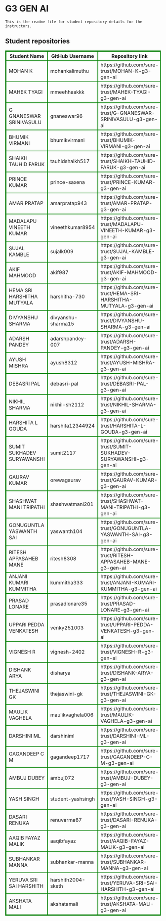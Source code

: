 # G3 GEN AI
    This is the readme file for student repository details for the instructors.
## Student repositories 
<table style="border : 2px solid green; width:100%;">
<tr >
<th style="border : 2px solid green;">Student Name</th>
<th style="border : 2px solid green;">GitHub Username</th>
<th style="border : 2px solid green;">Repository link</th>
</tr>
<tr style="border : 2px solid green;">
<td style="border : 2px solid green;">MOHAN K</td> 

<td style="border : 2px solid green;">mohankalimuthu</td> 

<td style="border : 2px solid green;">https://github.com/sure-trust/MOHAN-K-g3-gen-ai</td> 
</tr>

<tr style="border : 2px solid green;">
<td style="border : 2px solid green;">MAHEK TYAGI</td> 

<td style="border : 2px solid green;">mmeehhaakkk</td> 

<td style="border : 2px solid green;">https://github.com/sure-trust/MAHEK-TYAGI-g3-gen-ai</td> 
</tr>

<tr style="border : 2px solid green;">
<td style="border : 2px solid green;">G GNANESWAR SRINIVASULU</td> 

<td style="border : 2px solid green;">gnaneswar96</td> 

<td style="border : 2px solid green;">https://github.com/sure-trust/G-GNANESWAR-SRINIVASULU-g3-gen-ai</td> 
</tr>

<tr style="border : 2px solid green;">
<td style="border : 2px solid green;">BHUMIK VIRMANI</td> 

<td style="border : 2px solid green;">bhumikvirmani</td> 

<td style="border : 2px solid green;">https://github.com/sure-trust/BHUMIK-VIRMANI-g3-gen-ai</td> 
</tr>

<tr style="border : 2px solid green;">
<td style="border : 2px solid green;">SHAIKH TAUHID FARUK</td> 

<td style="border : 2px solid green;">tauhidshaikh517</td> 

<td style="border : 2px solid green;">https://github.com/sure-trust/SHAIKH-TAUHID-FARUK-g3-gen-ai</td> 
</tr>

<tr style="border : 2px solid green;">
<td style="border : 2px solid green;">PRINCE KUMAR</td> 

<td style="border : 2px solid green;">prince-saxena</td> 

<td style="border : 2px solid green;">https://github.com/sure-trust/PRINCE-KUMAR-g3-gen-ai</td> 
</tr>

<tr style="border : 2px solid green;">
<td style="border : 2px solid green;">AMAR PRATAP</td> 

<td style="border : 2px solid green;">amarpratap943</td> 

<td style="border : 2px solid green;">https://github.com/sure-trust/AMAR-PRATAP-g3-gen-ai</td> 
</tr>

<tr style="border : 2px solid green;">
<td style="border : 2px solid green;">MADALAPU VINEETH KUMAR</td> 

<td style="border : 2px solid green;">vineethkumar8954</td> 

<td style="border : 2px solid green;">https://github.com/sure-trust/MADALAPU-VINEETH-KUMAR-g3-gen-ai</td> 
</tr>

<tr style="border : 2px solid green;">
<td style="border : 2px solid green;">SUJAL KAMBLE</td> 

<td style="border : 2px solid green;">sujalk009</td> 

<td style="border : 2px solid green;">https://github.com/sure-trust/SUJAL-KAMBLE-g3-gen-ai</td> 
</tr>

<tr style="border : 2px solid green;">
<td style="border : 2px solid green;">AKIF MAHMOOD</td> 

<td style="border : 2px solid green;">akif987</td> 

<td style="border : 2px solid green;">https://github.com/sure-trust/AKIF-MAHMOOD-g3-gen-ai</td> 
</tr>

<tr style="border : 2px solid green;">
<td style="border : 2px solid green;">HEMA SRI HARSHITHA MUTYALA</td> 

<td style="border : 2px solid green;">harshitha-730</td> 

<td style="border : 2px solid green;">https://github.com/sure-trust/HEMA-SRI-HARSHITHA-MUTYALA-g3-gen-ai</td> 
</tr>

<tr style="border : 2px solid green;">
<td style="border : 2px solid green;">DIVYANSHU SHARMA</td> 

<td style="border : 2px solid green;">divyanshu-sharma15</td> 

<td style="border : 2px solid green;">https://github.com/sure-trust/DIVYANSHU-SHARMA-g3-gen-ai</td> 
</tr>

<tr style="border : 2px solid green;">
<td style="border : 2px solid green;">ADARSH PANDEY</td> 

<td style="border : 2px solid green;">adarshpandey-007</td> 

<td style="border : 2px solid green;">https://github.com/sure-trust/ADARSH-PANDEY-g3-gen-ai</td> 
</tr>

<tr style="border : 2px solid green;">
<td style="border : 2px solid green;">AYUSH MISHRA</td> 

<td style="border : 2px solid green;">ayush8312</td> 

<td style="border : 2px solid green;">https://github.com/sure-trust/AYUSH-MISHRA-g3-gen-ai</td> 
</tr>

<tr style="border : 2px solid green;">
<td style="border : 2px solid green;">DEBASRI PAL</td> 

<td style="border : 2px solid green;">debasri-pal</td> 

<td style="border : 2px solid green;">https://github.com/sure-trust/DEBASRI-PAL-g3-gen-ai</td> 
</tr>

<tr style="border : 2px solid green;">
<td style="border : 2px solid green;">NIKHIL SHARMA</td> 

<td style="border : 2px solid green;">nikhil-sh2112</td> 

<td style="border : 2px solid green;">https://github.com/sure-trust/NIKHIL-SHARMA-g3-gen-ai</td> 
</tr>

<tr style="border : 2px solid green;">
<td style="border : 2px solid green;">HARSHITA L GOUDA</td> 

<td style="border : 2px solid green;">harshita12344924</td> 

<td style="border : 2px solid green;">https://github.com/sure-trust/HARSHITA-L-GOUDA-g3-gen-ai</td> 
</tr>

<tr style="border : 2px solid green;">
<td style="border : 2px solid green;">SUMIT SUKHADEV SURYAWANSHI</td> 

<td style="border : 2px solid green;">sumit2117</td> 

<td style="border : 2px solid green;">https://github.com/sure-trust/SUMIT-SUKHADEV-SURYAWANSHI-g3-gen-ai</td> 
</tr>

<tr style="border : 2px solid green;">
<td style="border : 2px solid green;">GAURAV KUMAR</td> 

<td style="border : 2px solid green;">orewagaurav</td> 

<td style="border : 2px solid green;">https://github.com/sure-trust/GAURAV-KUMAR-g3-gen-ai</td> 
</tr>

<tr style="border : 2px solid green;">
<td style="border : 2px solid green;">SHASHWAT MANI TRIPATHI</td> 

<td style="border : 2px solid green;">shashwatmani201</td> 

<td style="border : 2px solid green;">https://github.com/sure-trust/SHASHWAT-MANI-TRIPATHI-g3-gen-ai</td> 
</tr>

<tr style="border : 2px solid green;">
<td style="border : 2px solid green;">GONUGUNTLA YASWANTH SAI</td> 

<td style="border : 2px solid green;">yaswanth104</td> 

<td style="border : 2px solid green;">https://github.com/sure-trust/GONUGUNTLA-YASWANTH-SAI-g3-gen-ai</td> 
</tr>

<tr style="border : 2px solid green;">
<td style="border : 2px solid green;">RITESH APPASAHEB MANE</td> 

<td style="border : 2px solid green;">ritesh8308</td> 

<td style="border : 2px solid green;">https://github.com/sure-trust/RITESH-APPASAHEB-MANE-g3-gen-ai</td> 
</tr>

<tr style="border : 2px solid green;">
<td style="border : 2px solid green;">ANJANI KUMARI KUMMITHA</td> 

<td style="border : 2px solid green;">kummitha333</td> 

<td style="border : 2px solid green;">https://github.com/sure-trust/ANJANI-KUMARI-KUMMITHA-g3-gen-ai</td> 
</tr>

<tr style="border : 2px solid green;">
<td style="border : 2px solid green;">PRASAD LONARE</td> 

<td style="border : 2px solid green;">prasadlonare35</td> 

<td style="border : 2px solid green;">https://github.com/sure-trust/PRASAD-LONARE-g3-gen-ai</td> 
</tr>

<tr style="border : 2px solid green;">
<td style="border : 2px solid green;">UPPARI PEDDA VENKATESH</td> 

<td style="border : 2px solid green;">venky251003</td> 

<td style="border : 2px solid green;">https://github.com/sure-trust/UPPARI-PEDDA-VENKATESH-g3-gen-ai</td> 
</tr>

<tr style="border : 2px solid green;">
<td style="border : 2px solid green;">VIGNESH R</td> 

<td style="border : 2px solid green;">vignesh-2402</td> 

<td style="border : 2px solid green;">https://github.com/sure-trust/VIGNESH-R-g3-gen-ai</td> 
</tr>

<tr style="border : 2px solid green;">
<td style="border : 2px solid green;">DISHANK ARYA</td> 

<td style="border : 2px solid green;">disharya</td> 

<td style="border : 2px solid green;">https://github.com/sure-trust/DISHANK-ARYA-g3-gen-ai</td> 
</tr>

<tr style="border : 2px solid green;">
<td style="border : 2px solid green;">THEJASWINI GK</td> 

<td style="border : 2px solid green;">thejaswini-gk</td> 

<td style="border : 2px solid green;">https://github.com/sure-trust/THEJASWINI-GK-g3-gen-ai</td> 
</tr>

<tr style="border : 2px solid green;">
<td style="border : 2px solid green;">MAULIK VAGHELA</td> 

<td style="border : 2px solid green;">maulikvaghela006</td> 

<td style="border : 2px solid green;">https://github.com/sure-trust/MAULIK-VAGHELA-g3-gen-ai</td> 
</tr>

<tr style="border : 2px solid green;">
<td style="border : 2px solid green;">DARSHINI ML</td> 

<td style="border : 2px solid green;">darshiniml</td> 

<td style="border : 2px solid green;">https://github.com/sure-trust/DARSHINI-ML-g3-gen-ai</td> 
</tr>

<tr style="border : 2px solid green;">
<td style="border : 2px solid green;">GAGANDEEP C M</td> 

<td style="border : 2px solid green;">gagandeep1717</td> 

<td style="border : 2px solid green;">https://github.com/sure-trust/GAGANDEEP-C-M-g3-gen-ai</td> 
</tr>

<tr style="border : 2px solid green;">
<td style="border : 2px solid green;">AMBUJ DUBEY</td> 

<td style="border : 2px solid green;">ambuj072</td> 

<td style="border : 2px solid green;">https://github.com/sure-trust/AMBUJ-DUBEY-g3-gen-ai</td> 
</tr>

<tr style="border : 2px solid green;">
<td style="border : 2px solid green;">YASH SINGH</td> 

<td style="border : 2px solid green;">student-yashsingh</td> 

<td style="border : 2px solid green;">https://github.com/sure-trust/YASH-SINGH-g3-gen-ai</td> 
</tr>

<tr style="border : 2px solid green;">
<td style="border : 2px solid green;">DASARI RENUKA</td> 

<td style="border : 2px solid green;">renuvarma67</td> 

<td style="border : 2px solid green;">https://github.com/sure-trust/DASARI-RENUKA-g3-gen-ai</td> 
</tr>

<tr style="border : 2px solid green;">
<td style="border : 2px solid green;">AAQIB FAYAZ MALIK</td> 

<td style="border : 2px solid green;">aaqibfayaz</td> 

<td style="border : 2px solid green;">https://github.com/sure-trust/AAQIB-FAYAZ-MALIK-g3-gen-ai</td> 
</tr>

<tr style="border : 2px solid green;">
<td style="border : 2px solid green;">SUBHANKAR MANNA</td> 

<td style="border : 2px solid green;">subhankar-manna</td> 

<td style="border : 2px solid green;">https://github.com/sure-trust/SUBHANKAR-MANNA-g3-gen-ai</td> 
</tr>

<tr style="border : 2px solid green;">
<td style="border : 2px solid green;">YERUVA SRI SAI HARSHITH</td> 

<td style="border : 2px solid green;">harshith2004-sketh</td> 

<td style="border : 2px solid green;">https://github.com/sure-trust/YERUVA-SRI-SAI-HARSHITH-g3-gen-ai</td> 
</tr>

<tr style="border : 2px solid green;">
<td style="border : 2px solid green;">AKSHATA MALI</td> 

<td style="border : 2px solid green;">akshatamali</td> 

<td style="border : 2px solid green;">https://github.com/sure-trust/AKSHATA-MALI-g3-gen-ai</td> 
</tr>
